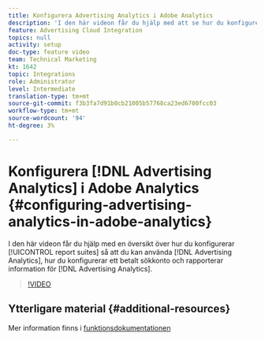 ```yaml
---
title: Konfigurera Advertising Analytics i Adobe Analytics
description: 'I den här videon får du hjälp med att se hur du konfigurerar dina rapportsviter så att de kan använda Advertising Analytics, hur du konfigurerar ett betalt sökkonto och rapporterar information för Advertising Analytics. '
feature: Advertising Cloud Integration
topics: null
activity: setup
doc-type: feature video
team: Technical Marketing
kt: 1642
topic: Integrations
role: Administrator
level: Intermediate
translation-type: tm+mt
source-git-commit: f3b3fa7d91b0cb21005b57768ca23ed6700fcc03
workflow-type: tm+mt
source-wordcount: '94'
ht-degree: 3%

---
```



# Konfigurera [!DNL Advertising Analytics] i Adobe Analytics {#configuring-advertising-analytics-in-adobe-analytics}

I den här videon får du hjälp med en översikt över hur du konfigurerar [!UICONTROL report suites] så att du kan använda [!DNL Advertising Analytics], hur du konfigurerar ett betalt sökkonto och rapporterar information för [!DNL Advertising Analytics].

>[!VIDEO](https://video.tv.adobe.com/v/23119/?quality=12)

## Ytterligare material {#additional-resources}

Mer information finns i [funktionsdokumentationen](https://docs.adobe.com/content/help/en/analytics/integration/advertising-analytics/overview.html)
